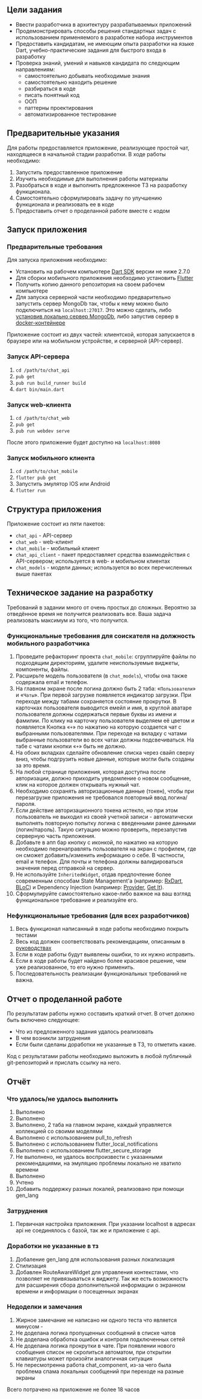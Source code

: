 ## Цели задания

* Ввести разработчика в архитектуру разрабатываемых приложений
* Продемонстрировать способы решения стандартных задач с использованием применяемого в разработке набора инструментов
* Предоставить кандидатам, не имеющим опыта разработки на языке Dart, учебно-практические задания для быстрого входа в разработку
* Проверка знаний, умений и навыков кандидата по следующим направлениям:
  * самостоятельно добывать необходимые знания
  * самостоятельно находить решение
  * разбираться в коде
  * писать понятный код
  * ООП
  * паттерны проектирования
  * автоматизированное тестирование

## Предварительные указания

Для работы предоставляется приложение, реализующее простой чат, находящееся в начальной стадии разработки. В ходе работы необходимо:

1. Запустить предоставленное приложение
2. Изучить необходимые для выполнения работы материалы
3. Разобраться в коде и выполнить предложенное ТЗ на разработку функционала.
4. Самостоятельно сформулировать задачу по улучшению функционала и реализовать ее в коде
5. Предоставить отчет о проделанной работе вместе с кодом

## Запуск приложения

### Предварительные требования

Для запуска приложения необходимо:

* Установить на рабочем компьютере [Dart SDK](https://webdev.dartlang.org/tools/sdk#install) версии не ниже 2.7.0
* Для сборки мобильного приложения необходимо установить [Flutter](https://flutter.io/docs/get-started/install)
* Получить копию данного репозитория на своем рабочем компьютере
* Для запуска серверной части необходимо предварительно запустить сервер MongoDb так, чтобы к нему можно было подключиться на `localhost:27017`. Это можно сделать, либо [установив локально сервер MongoDb](https://docs.mongodb.com/manual/installation/), либо запустив сервер в [docker-контейнере](https://hub.docker.com/_/mongo)

Приложение состоит из двух частей: клиентской, которая запускается в браузере или на мобильном устройстве, и серверной (API-сервер).

### Запуск API-сервера

1. `cd /path/to/chat_api`
2. `pub get`
3. `pub run build_runner build`
4. `dart bin/main.dart`

### Запуск web-клиента

1. `cd /path/to/chat_web`
2. `pub get`
3. `pub run webdev serve`

После этого приложение будет доступно на `localhost:8080`

### Запуск мобильного клиента

1. `cd /path/to/chat_mobile`
2. `flutter pub get`
3. Запустить эмулятор IOS или Android
4. `flutter run`

## Структура приложения

Приложение состоит из пяти пакетов:

* `chat_api` - API-сервер
* `chat_web` - web-клиент
* `chat_mobile` - мобильный клиент
* `chat_api_client` - пакет предоставляет средства взаимодействия с API-сервером; используется в web- и мобильном клиентах
* `chat_models` - модели данных; используется во всех перечисленных выше пакетах

## Техническое задание на разработку

Требований в задании много от очень простых до сложных. Вероятно за отведённое время не получится реализовать все. Ваша задача реализовать максимум из того, что получится.

### Функциональные требования для соискателя на должность мобильного разработчика

1. Проведите рефакторинг проекта `chat_mobile`: сгруппируйте файлы по подходящим директориям, удалите неиспользуемые виджеты, компоненты, файлы.
2. Расширьте модель пользователя (в `chat_models`), чтобы она также содержала email и телефон.
3. На главном экране после логина должно быть 2 таба: «`Пользователи`» и «`Чаты`». При первой загрузке появляется индикатор загрузки. При переходе между табами сохраняется состояние прокрутки. В карточках пользователя выводится емейл и имя, в круглой аватаре пользователя должны содержаться первые буквы из имени и фамилии. По клику на карточку пользователя выделяем её цветом и появляется Кнопка «`+`» по нажатию на которую создается чат с выбранными пользователями. При переходе на вкладку с чатами выбранные пользователи во всех чатах должны подсвечиваться. На табе с чатами кнопки «`+`» быть не должно.
4. На обоих вкладках сделайте обновление списка через свайп сверху вниз, чтобы подгрузить новые данные, которые могли быть созданы за это время.
5. На любой странице приложения, которая доступна после авторизации, должно приходить уведомление о новом сообщение, клик на которое должен открывать нужный чат.
6. Необходимо сохранять авторизационные данные (токен), чтобы при перезагрузке приложения не требовался повторный ввод логина/пароля.
7. Если действие авторизационного токена истекло, но при этом пользователь не выходил из своей учетной записи - автоматически выполнять повторную попытку логина с введенными ранее данными (логин/пароль). Такую ситуацию можно проверить, перезапустив серверную часть приложения.
8. Добавьте в апп бар кнопку с иконкой, по нажатию на которую необходимо перенаправлять пользователя на экран с профилем, где он сможет добавить/изменить информацию о себе. В частности, email и телефон. Для почты и телефона должны валидироваться значения перед отправкой на сервер.
9. Не используйте `InheritedWidget`, отдав предпочтение более современным способам State Management'а (например: [RxDart](https://pub.dev/packages/rxdart), [BLoC](https://pub.dev/packages/flutter_bloc)) и Dependency Injection (например: [Provider](https://pub.dev/packages/provider), [Get It](https://pub.dev/packages/get_it)).
10. Сформулируйте самостоятельно какое-либо важное на ваш взгляд функциональное требование и реализуйте его.

### Нефункциональные требования (для всех разработчиков)

1. Весь функционал написанный в ходе работы необходимо покрыть тестами
2. Весь код должен соответствовать рекомендациям, описанным в [руководствах](https://www.dartlang.org/guides/language/effective-dart)
3. Если в ходе работы будут выявлены ошибки, то их нужно исправить.
4. Если в ходе работы будет найдено более красивое решение, чем уже реализованное, то его нужно применить.
5. Последовательность реализации функциональных требований не важна.

## Отчет о проделанной работе

По результатам работы нужно составить краткий отчет. В отчет должно быть включено следующее:

* Что из предложенного задания удалось реализовать
* В чем возникли затруднения
* Если были сделаны доработки не указанные в ТЗ, то отметить какие.

Код с результатами работы необходимо выложить в любой публичный git-репозиторий и прислать ссылку на него.

## Отчёт

### Что удалось/не удалось выполнить
1. Выполнено
2. Выполнено
3. Выполнено, 2 таба на главном экране, каждый управляется коллекцией со своими моделями
4. Выполнено с использованием pull_to_refresh
5. Выполнено с использованием flutter_local_notifications
6. Выполнено с использованием flutter_secure_storage
7. Не выполнено, не удалось воспроизвести с указанными рекомендациями, на эмуляцию проблемы локально не хватило времени
8. Выполнено
9. Учтено
10. Добавить поддержку разных локалей, реализовано при помощи gen_lang

### Затруднения
1. Первичная настройка приложения. При указании localhost в адресах api не соединялось с базой, так же и приложение с api.

### Доработки не указанные в тз
1. Добаление gen_lang для использования разных локализация
2. Стилизация
3. Добавлен RouteAwareWidget для управления контекстами, что позволяет не привязываться к виджету. Так же есть возможность для расширения сбора дополнительной информации о экранном времени и информации о посещенных экранах

### Недоделки и замечания
1. Жирное замечание не написано ни одного теста что является минусом -
2. Не доделана логика пропущенных сообщений в списке чатов
3. Не доделана обработка ошибок и контроля подключенных сетей
4. Не доделана логика прокрутки в чате. При появлении нового сообщения список не скролиться автоматом, при открытии клавиатуры может произойти аналогичная ситуация
5. Не пересмотренна работа chat_component, из-за чего была проблема спама локальных сообщений при переходе на разные экраны

Всего потрачено на приложение не более 18 часов
